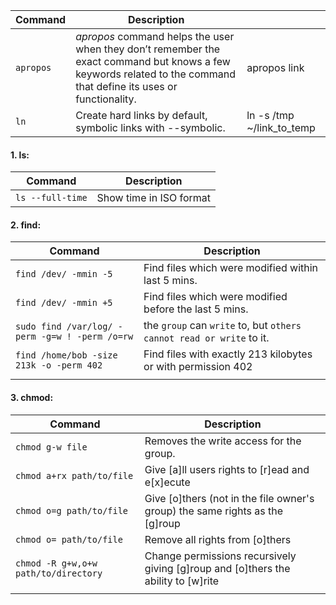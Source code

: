 | Command | Description                                                                                                                                                        |                           |
| ------- | ------------------------------------------------------------------------------------------------------------------------------------------------------------------ | ------------------------- |
| `apropos` | _apropos_ command helps the user when they don’t remember the exact command but knows a few keywords related to the command that define its uses or functionality. | apropos link              |
| `ln`      | Create hard links by default, symbolic links with --symbolic.                                                                                                      | ln -s /tmp ~/link_to_temp |


#### 1. ls:

| Command          | Description             |
| ---------------- | ----------------------- |
| `ls --full-time` | Show time in ISO format |


#### 2. find:
| Command                                        | Description                                                          |
| ---------------------------------------------- | -------------------------------------------------------------------- |
| `find /dev/ -mmin -5`                          | Find files which were modified within last 5 mins.                   |
| `find /dev/ -mmin +5`                          | Find files which were modified before the last 5 mins.               |
| `sudo find /var/log/ -perm -g=w ! -perm /o=rw` | the `group` can `write` to, but `others cannot read or write` to it. |
| `find /home/bob -size 213k -o -perm 402`       | Find files with exactly 213 kilobytes or with permission 402         |
|                                                |                                                                      |

#### 3. chmod:
| Command                              | Description                                                                       |
| ------------------------------------ | --------------------------------------------------------------------------------- |
| `chmod g-w file`                     | Removes the write access for the group.                                           |
| `chmod a+rx path/to/file `           | Give [a]ll users rights to [r]ead and e[x]ecute                                   |
| `chmod o=g path/to/file`             | Give [o]thers (not in the file owner's group) the same rights as the [g]roup      |
| `chmod o= path/to/file`              | Remove all rights from [o]thers                                                   |
| `chmod -R g+w,o+w path/to/directory` | Change permissions recursively giving [g]roup and [o]thers the ability to [w]rite |
|                                      |                                                                                   |
